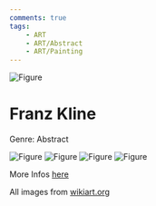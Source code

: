 ```yaml
---
comments: true
tags:
    - ART
    - ART/Abstract
    - ART/Painting
---
```

![Figure](https://uploads2.wikiart.org/images/franz-kline/blueberry-eyes-1960.jpg!Large.jpg)
# Franz Kline
Genre: Abstract

![Figure](https://uploads7.wikiart.org/images/franz-kline/untitled-1957-1.jpg!Large.jpg)
![Figure](https://uploads5.wikiart.org/images/franz-kline/untitled-1956.jpg!Large.jpg) 
![Figure](https://uploads5.wikiart.org/images/franz-kline/untitled-1957.jpg!Large.jpg) 
![Figure](https://uploads5.wikiart.org/images/franz-kline/mahoning-1956.jpg!Large.jpg) 

More Infos [here](https://www.wikiart.org/en/franz-kline)

All images from [wikiart.org](https://www.wikiart.org/)
